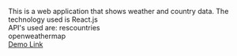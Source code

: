 
This is a web application that shows weather and country data. 
The technology used is React.js<br>
API's used are:
rescountries<br>
openweathermap<br>
[Demo Link](https://countryandweather.netlify.app/)
